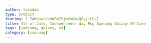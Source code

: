 ```yaml
---
author: tokodab
type: product
featimg: 1_TAhQuwtvVobPm7SjwKv8mzQEyjjLhsI
title: 4th of July, Independence day Pug Samsung Galaxy S9 Case
tags: [samsung, galaxy, s9]
category: [samsung]
---
```

